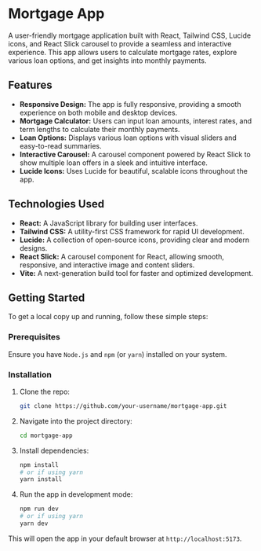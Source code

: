 # Mortgage App

A user-friendly mortgage application built with React, Tailwind CSS, Lucide icons, and React Slick carousel to provide a seamless and interactive experience. This app allows users to calculate mortgage rates, explore various loan options, and get insights into monthly payments.

## Features

- **Responsive Design:** The app is fully responsive, providing a smooth experience on both mobile and desktop devices.
- **Mortgage Calculator:** Users can input loan amounts, interest rates, and term lengths to calculate their monthly payments.
- **Loan Options:** Displays various loan options with visual sliders and easy-to-read summaries.
- **Interactive Carousel:** A carousel component powered by React Slick to show multiple loan offers in a sleek and intuitive interface.
- **Lucide Icons:** Uses Lucide for beautiful, scalable icons throughout the app.

## Technologies Used

- **React:** A JavaScript library for building user interfaces.
- **Tailwind CSS:** A utility-first CSS framework for rapid UI development.
- **Lucide:** A collection of open-source icons, providing clear and modern designs.
- **React Slick:** A carousel component for React, allowing smooth, responsive, and interactive image and content sliders.
- **Vite:** A next-generation build tool for faster and optimized development.

## Getting Started

To get a local copy up and running, follow these simple steps:

### Prerequisites

Ensure you have `Node.js` and `npm` (or `yarn`) installed on your system.

### Installation

1. Clone the repo:
   ```bash
   git clone https://github.com/your-username/mortgage-app.git
   ```

2. Navigate into the project directory:
   ```bash
   cd mortgage-app
   ```

3. Install dependencies:
   ```bash
   npm install
   # or if using yarn
   yarn install
   ```

4. Run the app in development mode:
   ```bash
   npm run dev
   # or if using yarn
   yarn dev
   ```

This will open the app in your default browser at `http://localhost:5173`.